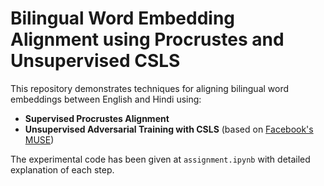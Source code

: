 # Bilingual Word Embedding Alignment using Procrustes and Unsupervised CSLS

This repository demonstrates techniques for aligning bilingual word embeddings between English and Hindi using:

- **Supervised Procrustes Alignment**
- **Unsupervised Adversarial Training with CSLS** (based on [Facebook's MUSE](https://github.com/facebookresearch/MUSE))

The experimental code has been given at `assignment.ipynb` with detailed explanation of each step.
